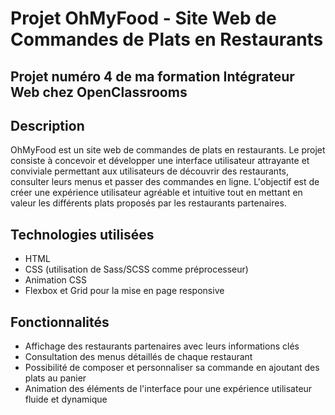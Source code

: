 <h1>Projet OhMyFood - Site Web de Commandes de Plats en Restaurants</h1>
<h2>Projet numéro 4 de ma formation Intégrateur Web chez OpenClassrooms</h2>

<h2>Description</h2>
<p>OhMyFood est un site web de commandes de plats en restaurants. Le projet consiste à concevoir et développer une interface utilisateur attrayante et conviviale permettant aux utilisateurs de découvrir des restaurants, consulter leurs menus et passer des commandes en ligne. L'objectif est de créer une expérience utilisateur agréable et intuitive tout en mettant en valeur les différents plats proposés par les restaurants partenaires.</p>

<h2>Technologies utilisées</h2>
<ul>
    <li>HTML</li>
    <li>CSS (utilisation de Sass/SCSS comme préprocesseur)</li>
    <li>Animation CSS</li>
    <li>Flexbox et Grid pour la mise en page responsive</li>
</ul>

<h2>Fonctionnalités</h2>
<ul>
    <li>Affichage des restaurants partenaires avec leurs informations clés</li>
    <li>Consultation des menus détaillés de chaque restaurant</li>
    <li>Possibilité de composer et personnaliser sa commande en ajoutant des plats au panier</li>
    <li>Animation des éléments de l'interface pour une expérience utilisateur fluide et dynamique</li>
</ul>


